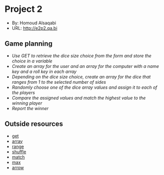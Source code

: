 # Project 2

- By: Homoud Alsaqabi
- URL: <http://e2p2.qa.bi>

## Game planning

- _Use GET to retrieve the dice size choice from the form and store the choice in a variable_
- _Create an array for the user and an array for the computer with a name key and a roll key in each array_
- _Depending on the dice size choice, create an array for the dice that ranges from 1 to the selected number of sides_
- _Randomly choose one of the dice array values and assign it to each of the players_
- _Compare the assigned values and match the highest value to the winning player_
- _Report the winner_

## Outside resources

- [get](https://www.php.net/manual/en/reserved.variables.get.php "get")
- [array](https://www.php.net/manual/en/language.types.array.php "array")
- [range](https://www.php.net/manual/en/function.range.php "range")
- [shuffle](https://www.php.net/manual/en/function.shuffle "shuffle")
- [match](https://www.php.net/manual/en/control-structures.match.php "match")
- [max](https://www.php.net/manual/en/function.max "max")
- [arrow](https://www.php.net/manual/en/functions.arrow.php "arrow")
